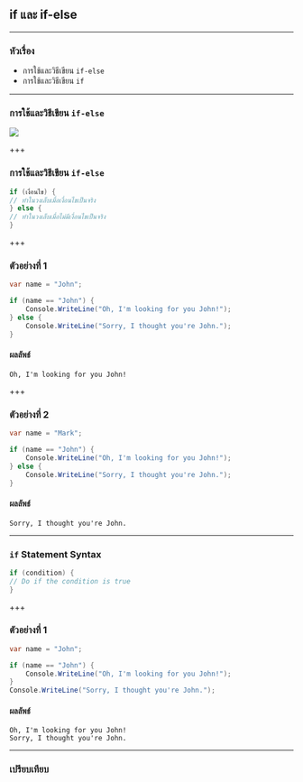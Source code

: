 ## if และ if-else

---

### หัวเรื่อง

- การใช้และวิธีเขียน `if-else`
- การใช้และวิธีเขียน `if`

---

### การใช้และวิธีเขียน `if-else`

![](https://scontent.fbkk12-1.fna.fbcdn.net/v/t1.15752-9/80509824_2382624285181242_6796320454932955136_n.png?_nc_cat=101&_nc_eui2=AeGH9zWFEw9rajFjxRkqedP3XPi-SBGOiOK-Y74sBSHBFV2WnXTgfBrjy7nkuTi7O1kDYq5JHMXSIH0ioIv1dNDlSCvoXaXnoLfCJNt8VaSeAA&_nc_oc=AQlA_cBv6PAf1KZzHdKCeEOZByqhJdo2uWQGw9F8l4xAhQyQFIOCTuEiDfAh-EYkfE8&_nc_ht=scontent.fbkk12-1.fna&oh=df7d5950f1ae31596f8fa88b208ff54e&oe=5E97EE32)

+++

### การใช้และวิธีเขียน `if-else`

```csharp
if (เงื่อนไข) {
// ทำในวงเล็บเมื่อเงื่อนไขเป็นจริง
} else {
// ทำในวงเล็บเมื่อไม่มีเงื่อนไขเป็นจริง
}
```

+++

### ตัวอย่างที่ 1

```csharp
var name = "John";

if (name == "John") {
	Console.WriteLine("Oh, I'm looking for you John!");
} else {
	Console.WriteLine("Sorry, I thought you're John.");
}
```

#### ผลลัพธ์

```text
Oh, I'm looking for you John!
```

+++

### ตัวอย่างที่ 2

```csharp
var name = "Mark";

if (name == "John") {
	Console.WriteLine("Oh, I'm looking for you John!");
} else {
	Console.WriteLine("Sorry, I thought you're John.");
}
```

#### ผลลัพธ์

```text
Sorry, I thought you're John.
```

---

### `if` Statement Syntax

```csharp
if (condition) {
// Do if the condition is true
}
```

+++

### ตัวอย่างที่ 1

```csharp
var name = "John";

if (name == "John") {
	Console.WriteLine("Oh, I'm looking for you John!");
}
Console.WriteLine("Sorry, I thought you're John.");
```

#### ผลลัพธ์

```text
Oh, I'm looking for you John!
Sorry, I thought you're John.
```
---

### เปรียบเทียบ
